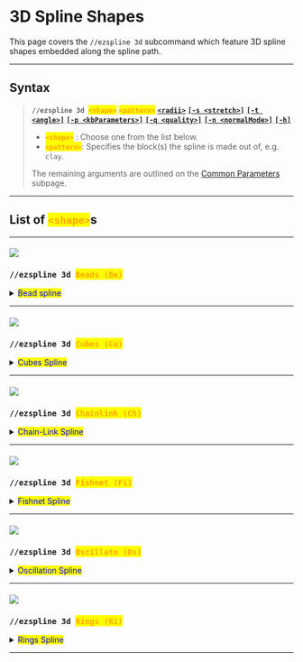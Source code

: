 # 3D Spline Shapes

This page covers the `//ezspline 3d` subcommand which feature 3D spline shapes embedded along the spline path.

***

## Syntax

> **`//ezspline 3d `**<mark style="color:orange;">**`<shape>`**</mark> <mark style="color:orange;">**`<pattern>`**</mark> [**`<radii>`**](common-parameters.md#radius-progression-less-than-radii-greater-than) [**`[-s <stretch>]`**](common-parameters.md#stretch-s-less-than-stretchfactor-greater-than) [**`[-t <angle>]`**](common-parameters.md#twist-t-less-than-angle-greater-than) [**`[-p <kbParameters>]`**](common-parameters.md#kochanek-bartel-parameters-p-less-than-kbparameters-greater-than) [**`[-q <quality>]`**](common-parameters.md#quality-q-less-than-quality-greater-than) [**`[-n <normalMode>]`**](common-parameters.md#spline-normal-mode-n-less-than-normalmode-greater-than) [**`[-h]`**](common-parameters.md#ingame-help-page-h)
>
> * <mark style="color:orange;">**`<shape>`**</mark> : Choose one from the list below.
> * <mark style="color:orange;">**`<pattern>`**</mark>: Specifies the block(s) the spline is made out of, e.g. `clay`.
>
> The remaining arguments are outlined on the [Common Parameters](common-parameters.md) subpage.

***

## List of <mark style="color:orange;">**`<shape>`**</mark>s

***

#### ![](../../.gitbook/assets/SplinesBeads.png)

### `//ezspline 3d `<mark style="color:orange;">`Beads (Be)`</mark>

<details>

<summary><mark style="color:blue;">Bead spline</mark></summary>

**`//ezsp 3d Beads`** [**`<pattern>`**](3d-spline-shapes.md#syntax) [**`<radii>`**](common-parameters.md#radius-progression-less-than-radii-greater-than) [**`[-s <stretch>]`**](common-parameters.md#stretch-s-less-than-stretchfactor-greater-than) [**`[-t <angle>]`**](common-parameters.md#twist-t-less-than-angle-greater-than) [**`[-p <kbParameters>]`**](common-parameters.md#kochanek-bartel-parameters-p-less-than-kbparameters-greater-than) [**`[-q <quality>]`**](common-parameters.md#quality-q-less-than-quality-greater-than) [**`[-n <normalMode>]`**](common-parameters.md#spline-normal-mode-n-less-than-normalmode-greater-than) [**`[-h]`**](common-parameters.md#ingame-help-page-h)

Generates a beads-shaped spline along the selected positions.

* _Beads shape has no parameters._

Example:

* `//ezsp 3d `<mark style="color:orange;">`Beads`</mark>` clay 10`
  * &#x20;![](../../.gitbook/assets/SplinesBeads.png)

_This shape can also be achieved with the_ [_Rings_](3d-spline-shapes.md#ezspline-3d-rings) _shape using the following set of parameters: `Rings(E:0,T:1,G:0,M:2,N:2)`_

</details>

***

#### ![](../../.gitbook/assets/SplinesCubes.gif)

### `//ezspline 3d `<mark style="color:orange;">`Cubes (Cu)`</mark>

<details>

<summary><mark style="color:blue;">Cubes Spline</mark></summary>

**`//ezsp 3d Cubes([`**<mark style="color:orange;">**`Gap:<value>`**</mark>**`])`** [**`<pattern>`**](3d-spline-shapes.md#syntax) [**`<radii>`**](common-parameters.md#radius-progression-less-than-radii-greater-than) [**`[-s <stretch>]`**](common-parameters.md#stretch-s-less-than-stretchfactor-greater-than) [**`[-t <angle>]`**](common-parameters.md#twist-t-less-than-angle-greater-than) [**`[-p <kbParameters>]`**](common-parameters.md#kochanek-bartel-parameters-p-less-than-kbparameters-greater-than) [**`[-q <quality>]`**](common-parameters.md#quality-q-less-than-quality-greater-than) [**`[-n <normalMode>]`**](common-parameters.md#spline-normal-mode-n-less-than-normalmode-greater-than) [**`[-h]`**](common-parameters.md#ingame-help-page-h)

Generates a chainlink-shaped spline along the selected positions.

* **`[`**<mark style="color:orange;">**`Gap:<value>`**</mark>**`]`** (G) (Default: 0.5):
  * Sets the gap between cubes

Examples:

* `//ezsp 3d `<mark style="color:orange;">`Cubes`</mark>` clay 7`
  * Default gap is 0.5
  * <img src="../../.gitbook/assets/SplinesCubes_example1.png" alt="" data-size="original">

- `//ezsp 3d `<mark style="color:orange;">`Cubes(Gap:0.0)`</mark>` clay 7`&#x20;
  * ![](../../.gitbook/assets/SplinesCubes_example2.png)
- `//ezsp 3d `<mark style="color:orange;">`Cubes(Gap:1.0)`</mark>` clay 7`&#x20;
  * ![](../../.gitbook/assets/SplinesCubes_example3.png)
- `//ezsp 3d `<mark style="color:orange;">`Cu(G:2.0)`</mark>` clay 7`&#x20;
  * ![](../../.gitbook/assets/SplinesCubes_example4.png)

</details>

***

#### ![](../../.gitbook/assets/SplinesChainlink.gif)

### `//ezspline 3d `<mark style="color:orange;">`Chainlink (Ch)`</mark>

<details>

<summary><mark style="color:blue;">Chain-Link Spline</mark></summary>

**`//ezsp 3d Chainlink([`**<mark style="color:orange;">**`Extrusion:<value>`**</mark>**`],[`**<mark style="color:orange;">**`Thickness:<value>`**</mark>**`],[`**<mark style="color:orange;">**`Gap:<value>`**</mark>**`],[`**<mark style="color:orange;">**`MajorExponent:<value>`**</mark>**`],[`**<mark style="color:orange;">**`MinorExponent:<value>`**</mark>**`],[`**<mark style="color:orange;">**`Place:<value>`**</mark>**`])`** [**`<pattern>`**](3d-spline-shapes.md#syntax) [**`<radii>`**](common-parameters.md#radius-progression-less-than-radii-greater-than) [**`[-s <stretch>]`**](common-parameters.md#stretch-s-less-than-stretchfactor-greater-than) [**`[-t <angle>]`**](common-parameters.md#twist-t-less-than-angle-greater-than) [**`[-p <kbParameters>]`**](common-parameters.md#kochanek-bartel-parameters-p-less-than-kbparameters-greater-than) [**`[-q <quality>]`**](common-parameters.md#quality-q-less-than-quality-greater-than) [**`[-n <normalMode>]`**](common-parameters.md#spline-normal-mode-n-less-than-normalmode-greater-than) [**`[-h]`**](common-parameters.md#ingame-help-page-h)

Generates a highly customisable chainlink-shaped spline along the selected positions.

* **`[`**<mark style="color:orange;">**`Extrusion:<value>`**</mark>**`]`** (<mark style="color:orange;">**`E`**</mark>) (Default: 0.2):
  * The amount to length to add for each individual link along the chain.
* **`[`**<mark style="color:orange;">**`Thickness:<value>`**</mark>**`]`** (<mark style="color:orange;">**`T`**</mark>) (Default: 1.0):
  * The inner/minor radius of each link.
* **`[`**<mark style="color:orange;">**`Gap:<value>`**</mark>**`]`** (<mark style="color:orange;">**`G`**</mark>) (Default: 0.0):
  * Amount to offset each link by, adjusting the overlap of the links in the chain.
* **`[`**<mark style="color:orange;">**`MajorExponent:<value>`**</mark>**`]`** (<mark style="color:orange;">**`M`**</mark>) (Default: 3.0):
  * The exponent defining the outer shape of an individual chain link.
* **`[`**<mark style="color:orange;">**`MinorExponent:<value>`**</mark>**`]`** (<mark style="color:orange;">**`N`**</mark>) (Default: 3.0):
  * The exponent defining the shape of the cross-section of an individual chain link.
* **`[`**<mark style="color:orange;">**`Place:<value>`**</mark>**`]`** (<mark style="color:orange;">**`P`**</mark>) (Default: "BOTH"):
  * Choose between "FIRST", "SECOND", or "BOTH" to place only half of the chain links or both.

(<mark style="color:red;">**`!`**</mark>) We provide an interactive 3D plot to play around with all parameters (it's very neat): [https://www.desmos.com/3d/yvrsv605mf](https://www.desmos.com/3d/yvrsv605mf)

Examples:

* `//ezsp 3d `<mark style="color:orange;">`Chainlink`</mark>` clay 10`&#x20;
  * ![](../../.gitbook/assets/SplinesChainlink_example1.png)
* `//ezsp 3d `<mark style="color:orange;">`Chainlink(M:99,N:99,Extrusion:0.6)`</mark>` clay 10`
  * `M:99` is responsible for making the chains appear rectangular (instead of elliptical).
  * `N:99` is responsible for making the square chain link's cross-section square-shaped.
  * &#x20;![](../../.gitbook/assets/SplinesChainlink_example2.png)
* `//ezsp 3d `<mark style="color:orange;">`Chainlink(M:1,N:1,E:0.7,G:-0.2,T:1.2)`</mark>` clay 11`&#x20;
  * ![](../../.gitbook/assets/SplinesChainlink_example3.png)
* `//ezsp 3d `<mark style="color:orange;">`Chainlink(M:2,N:2,E:0,G:1)`</mark>` clay 11`&#x20;
  * ![](../../.gitbook/assets/SplinesChainlink_example4.png)
* `//ezspline 3d `<mark style="color:orange;">`Chainlink(P:FIRST)`</mark> <mark style="color:red;">`red_terracotta`</mark>` 10`
* `//ezspline 3d `<mark style="color:orange;">`Chainlink(P:SECOND)`</mark> <mark style="color:blue;">`blue_wool`</mark>` 10`&#x20;
  * ![](../../.gitbook/assets/SplinesChainlink_example5.png)

</details>

***

#### ![](../../.gitbook/assets/SplinesFishnet.gif)

### `//ezspline 3d `<mark style="color:orange;">`Fishnet (Fi)`</mark>

<details>

<summary><mark style="color:blue;">Fishnet Spline</mark></summary>

**`//ezsp 3d Fishnet([`**<mark style="color:orange;">**`Spacing:<value>`**</mark>**`],[`**<mark style="color:orange;">**`Depth:<value>`**</mark>**`],[`**<mark style="color:orange;">**`Width:<value>`**</mark>**`])`** [**`<pattern>`**](3d-spline-shapes.md#syntax) [**`<radii>`**](common-parameters.md#radius-progression-less-than-radii-greater-than) [**`[-s <stretch>]`**](common-parameters.md#stretch-s-less-than-stretchfactor-greater-than) [**`[-t <angle>]`**](common-parameters.md#twist-t-less-than-angle-greater-than) [**`[-p <kbParameters>]`**](common-parameters.md#kochanek-bartel-parameters-p-less-than-kbparameters-greater-than) [**`[-q <quality>]`**](common-parameters.md#quality-q-less-than-quality-greater-than) [**`[-n <normalMode>]`**](common-parameters.md#spline-normal-mode-n-less-than-normalmode-greater-than) [**`[-h]`**](common-parameters.md#ingame-help-page-h)

Generates a fishnet-shaped spline along the selected positions.

* **`[`**<mark style="color:orange;">**`Spacing:<value>`**</mark>**`]`** (<mark style="color:orange;">**`S`**</mark>) (Default: 1.0):
  * The distance between the strings of the net.
* **`[`**<mark style="color:orange;">**`Depth:<value>`**</mark>**`]`** (<mark style="color:orange;">**`D`**</mark>) (Default: 0.2):
  * The depth of each string within the net. How much it protrudes towards the center of the spline.
* **`[`**<mark style="color:orange;">**`Width:<value>`**</mark>**`]`** (<mark style="color:orange;">**`W`**</mark>) (Default: 0.2):
  * The width of each string.

Examples:

* `//ezspline 3d `<mark style="color:orange;">`Fishnet`</mark>` clay 10`&#x20;
  * ![](../../.gitbook/assets/SplinesFishnet_example1.png)



* `//ezsp 3d `<mark style="color:orange;">`Fishnet(Spacing:2.0)`</mark>` clay 10`&#x20;
  * ![](../../.gitbook/assets/SplinesFishnet_example2.png)
* `//ezsp 3d `<mark style="color:orange;">`Fishnet(S:2.0,Depth:1.0,Width:0.3)`</mark>` clay 10`&#x20;
  * ![](../../.gitbook/assets/SplinesFishnet_example3.png)
* `//ezsp 3d `<mark style="color:orange;">`Fi(S:2.0,D:0.5,W:0.5)`</mark>` clay 10`&#x20;
  * ![](../../.gitbook/assets/SplinesFishnet_example4.png)

</details>

***

#### ![](../../.gitbook/assets/SplineOscillate.gif)

### `//ezspline 3d `<mark style="color:orange;">`Oscillate (Os)`</mark>

<details>

<summary><mark style="color:blue;">Oscillation Spline</mark></summary>

**`//ezsp 3d Oscillate([`**<mark style="color:orange;">**`Depth:<value>`**</mark>**`],[`**<mark style="color:orange;">**`Interval:<value>`**</mark>**`])`** [**`<pattern>`**](3d-spline-shapes.md#syntax) [**`<radii>`**](common-parameters.md#radius-progression-less-than-radii-greater-than)[**`[-s <stretch>]`**](common-parameters.md#stretch-s-less-than-stretchfactor-greater-than) [**`[-t <angle>]`**](common-parameters.md#twist-t-less-than-angle-greater-than) [**`[-p <kbParameters>]`**](common-parameters.md#kochanek-bartel-parameters-p-less-than-kbparameters-greater-than) [**`[-q <quality>]`**](common-parameters.md#quality-q-less-than-quality-greater-than) [**`[-n <normalMode>]`**](common-parameters.md#spline-normal-mode-n-less-than-normalmode-greater-than) [**`[-h]`**](common-parameters.md#ingame-help-page-h)

Generates a spline with an oscillating thickness along the selected positions.

* **`[`**<mark style="color:orange;">**`Depth:<value>`**</mark>**`]`** (<mark style="color:orange;">**`D`**</mark>) (Default: 0.2):
  * Specifies how many blocks deep the ridges cut into the surface of the spline.
* **`[`**<mark style="color:orange;">**`Interval:<value>`**</mark>**`]`** (<mark style="color:orange;">**`I`**</mark>) (Default: 0.5):
  * Specifies the distance between each ridge.

Examples:

* `//ezspline 3d `<mark style="color:orange;">`Oscillate`</mark>` clay 10`
  * Uses default values <mark style="color:orange;">`Depth:0.2`</mark> and <mark style="color:orange;">`Interval:0.5`</mark>&#x20;
  * ![](../../.gitbook/assets/SplinesOscillate_example1.png)
* `//ezsp 3d `<mark style="color:orange;">`Oscillate(Depth:0.6)`</mark>` clay 10`&#x20;
  * ![](../../.gitbook/assets/SplinesOscillate_example2.png)
* `//ezsp 3d `<mark style="color:orange;">`Oscillate(Depth:0.6,Interval:1.5)`</mark>` clay 10`&#x20;
  * ![](../../.gitbook/assets/SplinesOscillate_example3.png)
* `//ezsp 3d `<mark style="color:orange;">`Oscillate(Depth:0.2,Interval:1.5)`</mark>` clay 10`
  * Can be abbreviated to <mark style="color:orange;">`Os(D:0.2,I:1.5)`</mark>&#x20;
  * ![](../../.gitbook/assets/SplinesOscillate_example4.png)

</details>

***

#### ![](../../.gitbook/assets/SplinesRings.gif)

### `//ezspline 3d `<mark style="color:orange;">`Rings (Ri)`</mark>

<details>

<summary><mark style="color:blue;">Rings Spline</mark></summary>

**`//ezsp Rings([`**<mark style="color:orange;">**`Extrusion:<value>`**</mark>**`],[`**<mark style="color:orange;">**`Thickness:<value>`**</mark>**`],[`**<mark style="color:orange;">**`Gap:<value>`**</mark>**`],[`**<mark style="color:orange;">**`MajorExponent:<value>`**</mark>**`],[`**<mark style="color:orange;">**`MinorExponent:<value>`**</mark>**`])`** [**`<pattern>`**](3d-spline-shapes.md#syntax) [**`<radii>`**](common-parameters.md#radius-progression-less-than-radii-greater-than)[**`[-s <stretch>]`**](common-parameters.md#stretch-s-less-than-stretchfactor-greater-than) [**`[-t <angle>]`**](common-parameters.md#twist-t-less-than-angle-greater-than) [**`[-p <kbParameters>]`**](common-parameters.md#kochanek-bartel-parameters-p-less-than-kbparameters-greater-than) [**`[-q <quality>]`**](common-parameters.md#quality-q-less-than-quality-greater-than) [**`[-n <normalMode>]`**](common-parameters.md#spline-normal-mode-n-less-than-normalmode-greater-than) [**`[-h]`**](common-parameters.md#ingame-help-page-h)

Generates a highly customisable spline of repeating rings/cubes/spheres along the spline path.

* **`[`**<mark style="color:orange;">**`Extrusion:<value>`**</mark>**`]`** (Default: 0.2):
  * The amount to length to add for each individual link along the chain.
* **`[`**<mark style="color:orange;">**`Thickness:<value>`**</mark>**`]`** (Default: 0.15):
  * Thickness of each ring. Smaller values lead to a larger hole in the middle. 1.0 results in a (super-)sphere.
* **`[`**<mark style="color:orange;">**`Gap:<value>`**</mark>**`]`** (Default: 0.0):
  * Relative gap size between each torus. 0 means there is no gap, all toruses come right after another. 1 means the distance is exactly the size of one torus. Negative values result in overlapping.
* **`[`**<mark style="color:orange;">**`MajorExponent:<value>`**</mark>**`]`** (Default: 2.0):
  * The exponent defining the outer shape of an individual torus.
* **`[`**<mark style="color:orange;">**`MinorExponent:<value>`**</mark>**`]`** (Default: 2.0):
  * The exponent defining the shape of the cross-section of an individual torus.

(<mark style="color:red;">**`!`**</mark>) We provide an interactive 3D plot to play around with all parameters (it's very neat): [https://www.desmos.com/3d/eukcghnohc](https://www.desmos.com/3d/eukcghnohc)

</details>

***
